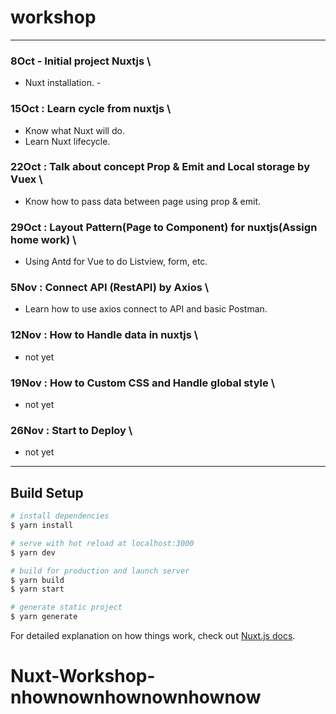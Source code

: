 # workshop

---

### 8Oct - Initial project Nuxtjs \

- Nuxt installation. -

### 15Oct : Learn cycle from nuxtjs \

- Know what Nuxt will do.
- Learn Nuxt lifecycle.

### 22Oct : Talk about concept Prop & Emit and Local storage by Vuex \

- Know how to pass data between page using prop & emit.

### 29Oct : Layout Pattern(Page to Component) for nuxtjs(Assign home work) \

- Using Antd for Vue to do Listview, form, etc.

### 5Nov : Connect API (RestAPI) by Axios \

- Learn how to use axios connect to API and basic Postman.

### 12Nov : How to Handle data in nuxtjs \

- not yet

### 19Nov : How to Custom CSS and Handle global style \

- not yet

### 26Nov : Start to Deploy \

- not yet

---

## Build Setup

```bash
# install dependencies
$ yarn install

# serve with hot reload at localhost:3000
$ yarn dev

# build for production and launch server
$ yarn build
$ yarn start

# generate static project
$ yarn generate
```

For detailed explanation on how things work, check out [Nuxt.js docs](https://nuxtjs.org).

# Nuxt-Workshop-nhownownhownownhownow
